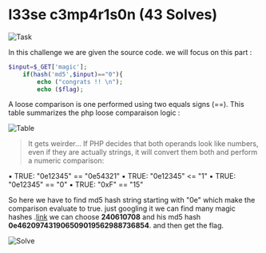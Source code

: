 # l33se c3mp4r1s0n (43 Solves)

![Task](https://user-images.githubusercontent.com/61760291/101046197-230c6400-3581-11eb-9423-16b29f9da048.png)

In this challenge we are given the source code.
we will focus on this part :

```php
$input=$_GET['magic'];
	if(hash('md5',$input)=="0"){
		echo ("congrats !! \n");
		echo ($flag);
```
A loose comparison is one performed using two equals signs (==).
This table summarizes the php loose comparaison logic :

![Table](https://user-images.githubusercontent.com/61760291/101047161-ed1baf80-3581-11eb-8e31-eb03823fc515.png)

>It gets weirder... If PHP decides that both operands look like
numbers, even if they are actually strings, it will convert them
both and perform a numeric comparison:

▪ TRUE: "0e12345" == "0e54321"
▪ TRUE: "0e12345" <= "1"
▪ TRUE: "0e12345" == "0"
▪ TRUE: "0xF" == "15"

So here we have to find md5 hash string starting with "0e" which make the comparison evaluate to true.
just googling it we can find many magic hashes .[link](https://github.com/spaze/hashes/blob/master/md5.md)
we can choose **240610708** and his md5 hash **0e462097431906509019562988736854**.
and then get the flag.

![Solve](https://user-images.githubusercontent.com/61760291/101070538-c9fdf980-359b-11eb-9883-3f4e702e0c7b.png)

